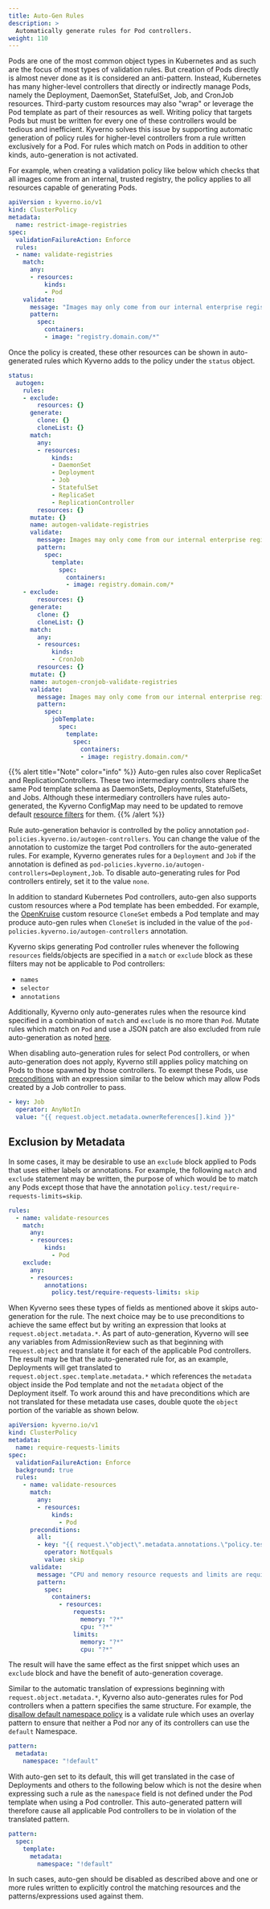 ```yaml
---
title: Auto-Gen Rules
description: >
  Automatically generate rules for Pod controllers.
weight: 110
---
```


Pods are one of the most common object types in Kubernetes and as such are the focus of most types of validation rules. But creation of Pods directly is almost never done as it is considered an anti-pattern. Instead, Kubernetes has many higher-level controllers that directly or indirectly manage Pods, namely the Deployment, DaemonSet, StatefulSet, Job, and CronJob resources. Third-party custom resources may also "wrap" or leverage the Pod template as part of their resources as well. Writing policy that targets Pods but must be written for every one of these controllers would be tedious and inefficient. Kyverno solves this issue by supporting automatic generation of policy rules for higher-level controllers from a rule written exclusively for a Pod. For rules which match on Pods in addition to other kinds, auto-generation is not activated.

For example, when creating a validation policy like below which checks that all images come from an internal, trusted registry, the policy applies to all resources capable of generating Pods.

```yaml
apiVersion : kyverno.io/v1
kind: ClusterPolicy
metadata:
  name: restrict-image-registries
spec:
  validationFailureAction: Enforce
  rules:
  - name: validate-registries
    match:
      any:
      - resources:
          kinds:
          - Pod
    validate:
      message: "Images may only come from our internal enterprise registry."
      pattern:
        spec:
          containers:
          - image: "registry.domain.com/*"
```

Once the policy is created, these other resources can be shown in auto-generated rules which Kyverno adds to the policy under the `status` object.

```yaml
status:
  autogen:
    rules:
    - exclude:
        resources: {}
      generate:
        clone: {}
        cloneList: {}
      match:
        any:
        - resources:
            kinds:
            - DaemonSet
            - Deployment
            - Job
            - StatefulSet
            - ReplicaSet
            - ReplicationController
        resources: {}
      mutate: {}
      name: autogen-validate-registries
      validate:
        message: Images may only come from our internal enterprise registry.
        pattern:
          spec:
            template:
              spec:
                containers:
                - image: registry.domain.com/*
    - exclude:
        resources: {}
      generate:
        clone: {}
        cloneList: {}
      match:
        any:
        - resources:
            kinds:
            - CronJob
        resources: {}
      mutate: {}
      name: autogen-cronjob-validate-registries
      validate:
        message: Images may only come from our internal enterprise registry.
        pattern:
          spec:
            jobTemplate:
              spec:
                template:
                  spec:
                    containers:
                    - image: registry.domain.com/*
```

{{% alert title="Note" color="info" %}}
Auto-gen rules also cover ReplicaSet and ReplicationControllers. These two intermediary controllers share the same Pod template schema as DaemonSets, Deployments, StatefulSets, and Jobs. Although these intermediary controllers have rules auto-generated, the Kyverno ConfigMap may need to be updated to remove default [resource filters](../installation/customization.md#resource-filters) for them.
{{% /alert %}}

Rule auto-generation behavior is controlled by the policy annotation `pod-policies.kyverno.io/autogen-controllers`. You can change the value of the annotation to customize the target Pod controllers for the auto-generated rules. For example, Kyverno generates rules for a `Deployment` and `Job` if the annotation is defined as `pod-policies.kyverno.io/autogen-controllers=Deployment,Job`. To disable auto-generating rules for Pod controllers entirely, set it to the value `none`.

In addition to standard Kubernetes Pod controllers, auto-gen also supports custom resources where a Pod template has been embedded. For example, the [OpenKruise](https://openkruise.io/) custom resource `CloneSet` embeds a Pod template and may produce auto-gen rules when `CloneSet` is included in the value of the `pod-policies.kyverno.io/autogen-controllers` annotation.

Kyverno skips generating Pod controller rules whenever the following `resources` fields/objects are specified in a `match` or `exclude` block as these filters may not be applicable to Pod controllers:

* `names`
* `selector`
* `annotations`

Additionally, Kyverno only auto-generates rules when the resource kind specified in a combination of `match` and `exclude` is no more than `Pod`. Mutate rules which match on `Pod` and use a JSON patch are also excluded from rule auto-generation as noted [here](mutate.md#rfc-6902-jsonpatch).

When disabling auto-generation rules for select Pod controllers, or when auto-generation does not apply, Kyverno still applies policy matching on Pods to those spawned by those controllers. To exempt these Pods, use [preconditions](preconditions.md) with an expression similar to the below which may allow Pods created by a Job controller to pass.

```yaml
- key: Job
  operator: AnyNotIn
  value: "{{ request.object.metadata.ownerReferences[].kind }}"
```

## Exclusion by Metadata

In some cases, it may be desirable to use an `exclude` block applied to Pods that uses either labels or annotations. For example, the following `match` and `exclude` statement may be written, the purpose of which would be to match any Pods except those that have the annotation `policy.test/require-requests-limits=skip`.

```yaml
rules:
  - name: validate-resources
    match:
      any:
      - resources:
          kinds:
            - Pod
    exclude:
      any:
      - resources:
          annotations:
            policy.test/require-requests-limits: skip
```

When Kyverno sees these types of fields as mentioned above it skips auto-generation for the rule. The next choice may be to use preconditions to achieve the same effect but by writing an expression that looks at `request.object.metadata.*`. As part of auto-generation, Kyverno will see any variables from AdmissionReview such as that beginning with `request.object` and translate it for each of the applicable Pod controllers. The result may be that the auto-generated rule for, as an example, Deployments will get translated to `request.object.spec.template.metadata.*` which references the `metadata` object inside the Pod template and not the `metadata` object of the Deployment itself. To work around this and have preconditions which are not translated for these metadata use cases, double quote the `object` portion of the variable as shown below.

```yaml
apiVersion: kyverno.io/v1
kind: ClusterPolicy
metadata:
  name: require-requests-limits
spec:
  validationFailureAction: Enforce
  background: true
  rules:
    - name: validate-resources
      match:
        any:
        - resources:
            kinds:
              - Pod
      preconditions:
        all:
        - key: "{{ request.\"object\".metadata.annotations.\"policy.test.io/require-requests-limits\" || '' }}"
          operator: NotEquals
          value: skip
      validate:
        message: "CPU and memory resource requests and limits are required."
        pattern:
          spec:
            containers:
              - resources:
                  requests:
                    memory: "?*"
                    cpu: "?*"
                  limits:
                    memory: "?*"
                    cpu: "?*"
```

The result will have the same effect as the first snippet which uses an `exclude` block and have the benefit of auto-generation coverage.

Similar to the automatic translation of expressions beginning with `request.object.metadata.*`, Kyverno also auto-generates rules for Pod controllers when a pattern specifies the same structure. For example, the [disallow default namespace policy](../../policies/best-practices/disallow-default-namespace/disallow-default-namespace.md) is a validate rule which uses an overlay pattern to ensure that neither a Pod nor any of its controllers can use the `default` Namespace.

```yaml
pattern:
  metadata:
    namespace: "!default"
```

With auto-gen set to its default, this will get translated in the case of Deployments and others to the following below which is not the desire when expressing such a rule as the `namespace` field is not defined under the Pod template when using a Pod controller. This auto-generated pattern will therefore cause all applicable Pod controllers to be in violation of the translated pattern.

```yaml
pattern:
  spec:
    template:
      metadata:
        namespace: "!default"
```

In such cases, auto-gen should be disabled as described above and one or more rules written to explicitly control the matching resources and the patterns/expressions used against them.
